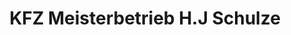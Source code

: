 ---
title: "KFZ Meisterbetrieb H.J Schulze"
url: /norderstedt/kfz-meisterbetrieb-h-j-schulze/
shop: Autowerkstatt
---